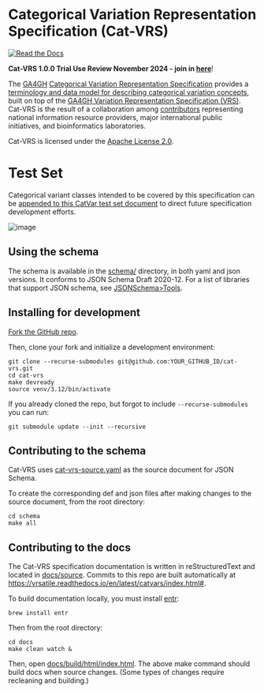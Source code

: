 # Categorical Variation Representation Specification (Cat-VRS)

[![Read the Docs](https://img.shields.io/readthedocs/vr-spec/1.1)](https://cat-vrs.readthedocs.io/en/latest/)

**Cat-VRS 1.0.0 Trial Use Review November 2024 - join in [here](https://github.com/ga4gh/cat-vrs/discussions/86)**!

The [GA4GH](https://www.ga4gh.org/) [Categorical Variation Representation Specification](https://www.ga4gh.org/product/categorical-variation-catvar/) provides a [terminology and data model for describing categorical variation concepts](https://vrsatile.readthedocs.io/en/latest/catvars/index.html), built on top of the [GA4GH Variation Representation Specification (VRS)](https://vrs.ga4gh.org). Cat-VRS is the result of a collaboration among [contributors](CONTRIBUTORS.md) representing national information resource providers, major international public initiatives, and bioinformatics laboratories.

Cat-VRS is licensed under the [Apache License 2.0](LICENSE).


# Test Set

Categorical variant classes intended to be covered by this specification can be [appended to this CatVar test set document](https://docs.google.com/document/d/1aV-SqxdmuRN_EKvafzTSe0GoGC9yOzPsjrdWE0LXqYc/edit) to direct future specification development efforts.


![image](docs/source/images/cat-vrs-transparent-bg.png)

## Using the schema

The schema is available in the [schema/](./schema/) directory, in both yaml and json versions.
It conforms to JSON Schema Draft 2020-12. For a list of
libraries that support JSON schema, see
[JSONSchema>Tools](https://json-schema.org/tools).

## Installing for development

[Fork the GitHub repo](https://github.com/ga4gh/cat-vrs/fork).

Then, clone your fork and initialize a development environment:

    git clone --recurse-submodules git@github.com:YOUR_GITHUB_ID/cat-vrs.git
    cd cat-vrs
    make devready
    source venv/3.12/bin/activate

If you already cloned the repo, but forgot to include `--recurse-submodules` you can run:

    git submodule update --init --recursive

## Contributing to the schema

Cat-VRS uses [cat-vrs-source.yaml](./schema/cat-vrs/cat-vrs-source.yaml) as the source
document for JSON Schema.

To create the corresponding def and json files after making changes to the source
document, from the root directory:

    cd schema
    make all

## Contributing to the docs

The Cat-VRS specification documentation is written in reStructuredText and located in
[docs/source](docs/source/). Commits to this repo are built automatically at
<https://vrsatile.readthedocs.io/en/latest/catvars/index.html#>.

To build documentation locally, you must install [entr](https://eradman.com/entrproject/):

    brew install entr

Then from the root directory:

    cd docs
    make clean watch &

Then, open [docs/build/html/index.html](./docs/build/html/index.html). The above make
command should build docs when source changes. (Some types of changes require recleaning and building.)
